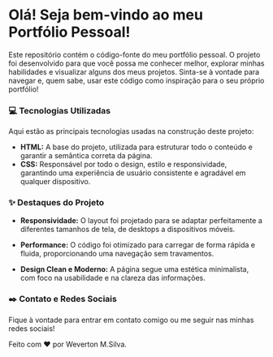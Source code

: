 # Olá! Seja bem-vindo ao meu Portfólio Pessoal!

Este repositório contém o código-fonte do meu portfólio pessoal. O projeto foi desenvolvido para que você possa me conhecer melhor, explorar minhas habilidades e visualizar alguns dos meus projetos. Sinta-se à vontade para navegar e, quem sabe, usar este código como inspiração para o seu próprio portfólio!

### 💻 Tecnologias Utilizadas

Aqui estão as principais tecnologias usadas na construção deste projeto:

- **HTML:** A base do projeto, utilizada para estruturar todo o conteúdo e garantir a semântica correta da página.
- **CSS:** Responsável por todo o design, estilo e responsividade, garantindo uma experiência de usuário consistente e agradável em qualquer dispositivo.

### ✨ Destaques do Projeto

- **Responsividade:** O layout foi projetado para se adaptar perfeitamente a diferentes tamanhos de tela, de desktops a dispositivos móveis.

- **Performance:** O código foi otimizado para carregar de forma rápida e fluida, proporcionando uma navegação sem travamentos.

- **Design Clean e Moderno:** A página segue uma estética minimalista, com foco na usabilidade e na clareza das informações.

### ✒️ Contato e Redes Sociais

Fique à vontade para entrar em contato comigo ou me seguir nas minhas redes sociais!

Feito com ❤️ por Weverton M.Silva.